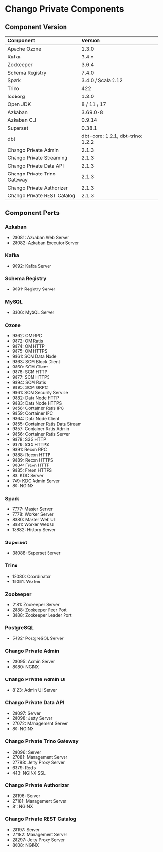 # Chango Private Components


## Component Version


| Component                     | Version                           | 
|:------------------------------|:----------------------------------| 
| Apache Ozone                  | 1.3.0                             | 
| Kafka                         | 3.4.x                             | 
| Zookeeper                     | 3.6.4                             | 
| Schema Registry               | 7.4.0                             | 
| Spark                         | 3.4.0 / Scala 2.12                | 
| Trino                         | 422                               | 
| Iceberg                       | 1.3.0                             | 
| Open JDK                      | 8 / 11 / 17                       | 
| Azkaban                       | 3.69.0-8                          | 
| Azkaban CLI                   | 0.9.14                            |
| Superset                      | 0.38.1                            | 
| dbt                           | dbt-core: 1.2.1, dbt-trino: 1.2.2 |
| Chango Private Admin          | 2.1.3                             | 
| Chango Private Streaming      | 2.1.3                             | 
| Chango Private Data API       | 2.1.3                             | 
| Chango Private Trino Gateway  | 2.1.3                             | 
| Chango Private Authorizer     | 2.1.3                             | 
| Chango Private REST Catalog   | 2.1.3                             |

## Component Ports

### Azkaban
- 28081: Azkaban Web Server
- 28082: Azkaban Executor Server

### Kafka
- 9092: Kafka Server

### Schema Registry
- 8081: Registry Server

### MySQL
- 3306: MySQL Server

### Ozone
- 9862: OM RPC
- 9872: OM Ratis
- 9874: OM HTTP
- 9875: OM HTTPS
- 9861: SCM Data Node
- 9863: SCM Block Client
- 9860: SCM Client
- 9876: SCM HTTP
- 9877: SCM HTTPS
- 9894: SCM Ratis
- 9895: SCM GRPC
- 9961: SCM Security Service
- 9882: Data Node HTTP
- 9883: Data Node HTTPS
- 9858: Container Ratis IPC
- 9859: Container IPC
- 9864: Data Node Client
- 9855: Container Ratis Data Stream
- 9857: Container Ratis Admin
- 9856: Container Ratis Server
- 9878: S3G HTTP
- 9879: S3G HTTPS
- 9891: Recon RPC
- 9888: Recon HTTP
- 9889: Recon HTTPS
- 9884: Freon HTTP
- 9885: Freon HTTPS
- 88: KDC Server
- 749: KDC Admin Server
- 80: NGINX

### Spark
- 7777: Master Server
- 7778: Worker Server
- 8880: Master Web UI
- 8881: Worker Web UI
- 18882: History Server

### Superset
- 38088: Superset Server

### Trino
- 18080: Coordinator 
- 18081: Worker

### Zookeeper
- 2181: Zookeeper Server 
- 2888: Zookeeper Peer Port 
- 3888: Zookeeper Leader Port

### PostgreSQL
- 5432: PostgreSQL Server

### Chango Private Admin
- 28095: Admin Server 
- 8080: NGINX

### Chango Private Admin UI
- 8123: Admin UI Server

### Chango Private Data API
- 28097: Server 
- 28098: Jetty Server 
- 27072: Management Server 
- 80: NGINX

### Chango Private Trino Gateway
- 28096: Server 
- 27081: Management Server 
- 27788: Jetty Proxy Server 
- 6379: Redis 
- 443: NGINX SSL

### Chango Private Authorizer
- 28196: Server 
- 27181: Management Server 
- 81: NGINX

### Chango Private REST Catalog
- 28197: Server 
- 27182: Management Server 
- 28297: Jetty Proxy Server 
- 8008: NGINX


